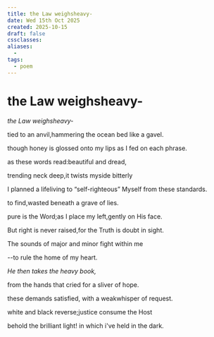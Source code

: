 ```yaml
---
title: the Law weighsheavy-
date: Wed 15th Oct 2025
created: 2025-10-15
draft: false
cssclasses:
aliases: 
  - 
tags: 
  - poem
---
```

# the Law weighsheavy-
  *the Law weighsheavy-*

tied to an anvil,hammering the ocean bed like a gavel.

though honey is glossed onto my lips as I fed on each phrase.

as these words read:beautiful and dread,

trending neck deep,it twists myside bitterly

I planned a lifeliving to “self-righteous” Myself from these standards.

to find,wasted beneath a grave of lies.

pure is the Word;as I place my left,gently on His face.

But right is never raised,for the Truth is doubt in sight.

The sounds of major and minor fight within me

\--to rule the home of my heart.

  *He then takes the heavy book,*

from the hands that cried for a sliver of hope.

these demands satisfied, with a weakwhisper of request.

white and black reverse;justice consume the Host

behold the brilliant light! in which i've held in the dark.